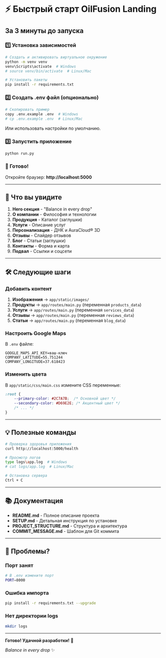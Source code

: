 # ⚡ Быстрый старт OilFusion Landing

## За 3 минуты до запуска

### 1️⃣ Установка зависимостей

```bash
# Создать и активировать виртуальное окружение
python -m venv venv
venv\Scripts\activate  # Windows
# source venv/bin/activate  # Linux/Mac

# Установить пакеты
pip install -r requirements.txt
```

### 2️⃣ Создать .env файл (опционально)

```bash
# Скопировать пример
copy .env.example .env  # Windows
# cp .env.example .env  # Linux/Mac
```

Или использовать настройки по умолчанию.

### 3️⃣ Запустить приложение

```bash
python run.py
```

### 🎉 Готово!

Откройте браузер: **http://localhost:5000**

---

## 📱 Что вы увидите

1. **Hero секция** - "Balance in every drop"
2. **О компании** - Философия и технологии
3. **Продукция** - Каталог (заглушки)
4. **Услуги** - Описание услуг
5. **Персонализация** - ДНК и AuraCloud® 3D
6. **Отзывы** - Слайдер отзывов
7. **Блог** - Статьи (заглушки)
8. **Контакты** - Форма и карта
9. **Подвал** - Ссылки и соцсети

---

## 🛠 Следующие шаги

### Добавить контент

1. **Изображения** → `app/static/images/`
2. **Продукты** → `app/routes/main.py` (переменная `products_data`)
3. **Услуги** → `app/routes/main.py` (переменная `services_data`)
4. **Отзывы** → `app/routes/main.py` (переменная `reviews_data`)
5. **Статьи** → `app/routes/main.py` (переменная `blog_data`)

### Настроить Google Maps

В `.env` файле:
```env
GOOGLE_MAPS_API_KEY=ваш-ключ
COMPANY_LATITUDE=55.751244
COMPANY_LONGITUDE=37.618423
```

### Изменить цвета

В `app/static/css/main.css` измените CSS переменные:
```css
:root {
    --primary-color: #2C7A7B;  /* Основной цвет */
    --secondary-color: #D69E2E; /* Акцентный цвет */
    /* ... */
}
```

---

## 💡 Полезные команды

```bash
# Проверка здоровья приложения
curl http://localhost:5000/health

# Просмотр логов
type logs\app.log  # Windows
# cat logs/app.log  # Linux/Mac

# Остановка сервера
Ctrl + C
```

---

## 📚 Документация

- **README.md** - Полное описание проекта
- **SETUP.md** - Детальная инструкция по установке
- **PROJECT_STRUCTURE.md** - Структура и архитектура
- **COMMIT_MESSAGE.md** - Шаблон для Git коммита

---

## 🐛 Проблемы?

### Порт занят
```bash
# В .env измените порт
PORT=8000
```

### Ошибка импорта
```bash
pip install -r requirements.txt --upgrade
```

### Нет директории logs
```bash
mkdir logs
```

---

**Готово! Удачной разработки!** 🚀

*Balance in every drop* ✨





